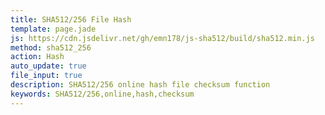 ```yaml
---
title: SHA512/256 File Hash
template: page.jade
js: https://cdn.jsdelivr.net/gh/emn178/js-sha512/build/sha512.min.js
method: sha512_256
action: Hash
auto_update: true
file_input: true
description: SHA512/256 online hash file checksum function
keywords: SHA512/256,online,hash,checksum
---
```

